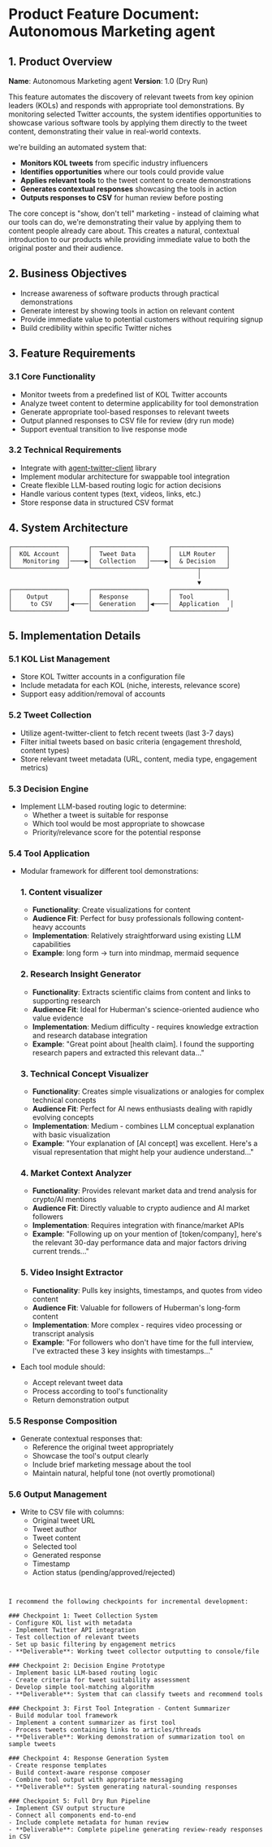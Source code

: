 
# Product Feature Document: Autonomous Marketing agent

## 1. Product Overview

**Name**: Autonomous Marketing agent
**Version**: 1.0 (Dry Run)

This feature automates the discovery of relevant tweets from key opinion leaders (KOLs) and responds with appropriate tool demonstrations. By monitoring selected Twitter accounts, the system identifies opportunities to showcase various software tools by applying them directly to the tweet content, demonstrating their value in real-world contexts.


we're building an automated system that:

- **Monitors KOL tweets** from specific industry influencers
- **Identifies opportunities** where our tools could provide value
- **Applies relevant tools** to the tweet content to create demonstrations
- **Generates contextual responses** showcasing the tools in action
- **Outputs responses to CSV** for human review before posting

The core concept is "show, don't tell" marketing - instead of claiming what our tools can do, we're demonstrating their value by applying them to content people already care about. This creates a natural, contextual introduction to our products while providing immediate value to both the original poster and their audience.

## 2. Business Objectives

- Increase awareness of software products through practical demonstrations
- Generate interest by showing tools in action on relevant content
- Provide immediate value to potential customers without requiring signup
- Build credibility within specific Twitter niches

## 3. Feature Requirements

### 3.1 Core Functionality

- Monitor tweets from a predefined list of KOL Twitter accounts
- Analyze tweet content to determine applicability for tool demonstration
- Generate appropriate tool-based responses to relevant tweets
- Output planned responses to CSV file for review (dry run mode)
- Support eventual transition to live response mode

### 3.2 Technical Requirements

- Integrate with [agent-twitter-client](https://github.com/elizaOS/agent-twitter-client) library
- Implement modular architecture for swappable tool integration
- Create flexible LLM-based routing logic for action decisions
- Handle various content types (text, videos, links, etc.)
- Store response data in structured CSV format

## 4. System Architecture

```
┌───────────────┐     ┌───────────────┐     ┌───────────────┐
│  KOL Account  │     │  Tweet Data   │     │  LLM Router   │
│   Monitoring  │────▶│  Collection   │────▶│  & Decision   │
└───────────────┘     └───────────────┘     └───────┬───────┘
                                                    │
                                                    ▼
┌───────────────┐     ┌───────────────┐     ┌───────────────┐
│    Output     │     │  Response     │     │  Tool         │
│     to CSV    │◀────│  Generation   │◀────│  Application   │
└───────────────┘     └───────────────┘     └───────────────┘
```

## 5. Implementation Details

### 5.1 KOL List Management

- Store KOL Twitter accounts in a configuration file
- Include metadata for each KOL (niche, interests, relevance score)
- Support easy addition/removal of accounts

### 5.2 Tweet Collection

- Utilize agent-twitter-client to fetch recent tweets (last 3-7 days)
- Filter initial tweets based on basic criteria (engagement threshold, content types)
- Store relevant tweet metadata (URL, content, media type, engagement metrics)

### 5.3 Decision Engine

- Implement LLM-based routing logic to determine:
  - Whether a tweet is suitable for response
  - Which tool would be most appropriate to showcase
  - Priority/relevance score for the potential response

### 5.4 Tool Application

- Modular framework for different tool demonstrations:
  ### 1. **Content visualizer**
  - **Functionality**: Create visualizations for content
  - **Audience Fit**: Perfect for busy professionals following content-heavy accounts
  - **Implementation**: Relatively straightforward using existing LLM capabilities
  - **Example**: long form -> turn into mindmap, mermaid sequence

  ### 2. **Research Insight Generator**
  - **Functionality**: Extracts scientific claims from content and links to supporting research
  - **Audience Fit**: Ideal for Huberman's science-oriented audience who value evidence
  - **Implementation**: Medium difficulty - requires knowledge extraction and research database integration
  - **Example**: "Great point about [health claim]. I found the supporting research papers and extracted this relevant data..."

  ### 3. **Technical Concept Visualizer**
  - **Functionality**: Creates simple visualizations or analogies for complex technical concepts
  - **Audience Fit**: Perfect for AI news enthusiasts dealing with rapidly evolving concepts
  - **Implementation**: Medium - combines LLM conceptual explanation with basic visualization
  - **Example**: "Your explanation of [AI concept] was excellent. Here's a visual representation that might help your audience understand..."

  ### 4. **Market Context Analyzer**
  - **Functionality**: Provides relevant market data and trend analysis for crypto/AI mentions
  - **Audience Fit**: Directly valuable to crypto audience and AI market followers
  - **Implementation**: Requires integration with finance/market APIs
  - **Example**: "Following up on your mention of [token/company], here's the relevant 30-day performance data and major factors driving current trends..."

  ### 5. **Video Insight Extractor**
  - **Functionality**: Pulls key insights, timestamps, and quotes from video content
  - **Audience Fit**: Valuable for followers of Huberman's long-form content
  - **Implementation**: More complex - requires video processing or transcript analysis
  - **Example**: "For followers who don't have time for the full interview, I've extracted these 3 key insights with timestamps..."
- Each tool module should:
  - Accept relevant tweet data
  - Process according to tool's functionality
  - Return demonstration output

### 5.5 Response Composition

- Generate contextual responses that:
  - Reference the original tweet appropriately
  - Showcase the tool's output clearly
  - Include brief marketing message about the tool
  - Maintain natural, helpful tone (not overtly promotional)

### 5.6 Output Management

- Write to CSV file with columns:
  - Original tweet URL
  - Tweet author
  - Tweet content
  - Selected tool
  - Generated response
  - Timestamp
  - Action status (pending/approved/rejected)
```


I recommend the following checkpoints for incremental development:

### Checkpoint 1: Tweet Collection System
- Configure KOL list with metadata
- Implement Twitter API integration
- Test collection of relevant tweets
- Set up basic filtering by engagement metrics
- **Deliverable**: Working tweet collector outputting to console/file

### Checkpoint 2: Decision Engine Prototype
- Implement basic LLM-based routing logic
- Create criteria for tweet suitability assessment
- Develop simple tool-matching algorithm
- **Deliverable**: System that can classify tweets and recommend tools

### Checkpoint 3: First Tool Integration - Content Summarizer
- Build modular tool framework
- Implement a content summarizer as first tool
- Process tweets containing links to articles/threads
- **Deliverable**: Working demonstration of summarization tool on sample tweets

### Checkpoint 4: Response Generation System
- Create response templates
- Build context-aware response composer
- Combine tool output with appropriate messaging
- **Deliverable**: System generating natural-sounding responses

### Checkpoint 5: Full Dry Run Pipeline
- Implement CSV output structure
- Connect all components end-to-end
- Include complete metadata for human review
- **Deliverable**: Complete pipeline generating review-ready responses in CSV
